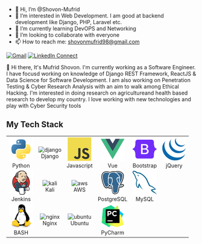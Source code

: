 - 👋 Hi, I’m @Shovon-Mufrid
- 👀 I’m interested in Web Development. I am good at backend development like Django, PHP, Laravel etc.
- 🌱 I’m currently learning DevOPS and Networking
- 💞️ I’m looking to collaborate with everyone
- 📫 How to reach me: shovonmufrid98@gmail.com

<!---
Shovon-Mufrid/Shovon-Mufrid is a ✨ special ✨ repository because its `README.md` (this file) appears on your GitHub profile.
You can click the Preview link to take a look at your changes.
--->

[![Gmail](https://img.shields.io/badge/%20-Send%20Mail-black?color=14171A&labelColor=ef5350&logo=gmail&logoColor=ffffff)](mailto:shovonmufrid98@gmail.com)
[![LinkedIn Connect](https://img.shields.io/badge/%20-Connect-black?color=14171A&labelColor=212121&logo=linkedin&logoColor=ffffff)](https://www.linkedin.com/in/mufrid-shovon/)
<!---
[![Kaggle Follow](https://img.shields.io/badge/%20-Follow-black?color=14171A&labelColor=37474f&logo=kaggle&logoColor=4fc3f7)](https://kaggle.com/)
--->
:wave: Hi there, It's Mufrid Shovon. I'm currently working as a Software Engineer. I have focusd working on knowledge of Django REST Framework, ReactJS & Data Science for Software Development. 
I am also working on Penetration Testing & Cyber Research Analysis with an aim to walk among Ethical Hacking.
I'm interested in doing research on agricultureand health based research to develop my country.
I love working with new technologies and play with Cyber Security tools

<h2>My Tech Stack</h2>
<table>
  <tr>
    <td align="center">
      <img alt="python" height=64px src="https://raw.githubusercontent.com/devicons/devicon/master/icons/python/python-original.svg">
      <br>Python
    </td>
    <td align="center">
      <img alt="django" height=64px src="https://cdn.worldvectorlogo.com/logos/django.svg">
      <br>Django
    </td>
    <td align="center">
      <img alt="javascript" height=64px src="https://raw.githubusercontent.com/devicons/devicon/master/icons/javascript/javascript-original.svg">
      <br>Javascript
    </td>
    <td align="center">
      <img alt="vue" height=64px src="https://raw.githubusercontent.com/devicons/devicon/master/icons/vuejs/vuejs-original.svg">
      <br>Vue
    </td>
    <td align="center">
      <img alt="bootstrap" height=64px src="https://raw.githubusercontent.com/devicons/devicon/master/icons/bootstrap/bootstrap-plain.svg">
      <br>Bootstrap
    </td>
    <td align="center">
      <img alt="jquery" height=64px src="https://raw.githubusercontent.com/devicons/devicon/master/icons/jquery/jquery-original.svg">
      <br>jQuery
    </td>
  </tr>
  <tr>
    <td align="center">
      <img alt="jenkins" height=64px src="https://raw.githubusercontent.com/devicons/devicon/master/icons/jenkins/jenkins-original.svg">
      <br>Jenkins
    </td>
    <td align="center">
      <img alt="kali" height=64px src="https://www.google.com/url?sa=i&url=https%3A%2F%2Fcommons.wikimedia.org%2Fwiki%2FFile%3AKali-dragon-icon.svg&psig=AOvVaw16-EUskAx6eb8LDErMRZBp&ust=1705920615751000&source=images&cd=vfe&ved=0CBMQjRxqFwoTCIiV09Wn7oMDFQAAAAAdAAAAABAE">
      <br>Kali
    </td>
    <td align="center">
      <img alt="aws" height=64px src="https://cdn.worldvectorlogo.com/logos/aws-logo.svg">
      <br>AWS
    </td>
    <td align="center">
      <img alt="postgresql" height=64px src="https://raw.githubusercontent.com/devicons/devicon/master/icons/postgresql/postgresql-original.svg">
      <br>PostgreSQL
    </td>
    <td align="center">
      <img alt="mysql" height=64px src="https://raw.githubusercontent.com/devicons/devicon/master/icons/mysql/mysql-original.svg">
      <br>MySQL
    </td>
  </tr>
  <tr>
    <td align="center">
      <img alt="bash" height=64px src="https://raw.githubusercontent.com/devicons/devicon/master/icons/linux/linux-original.svg">
      <br>BASH
    </td>
    <td align="center">
      <img alt="nginx" height=64px src="https://cdn.worldvectorlogo.com/logos/nginx-1.svg">
      <br>Nginx
    </td>
    <td align="center">
      <img alt="ubuntu" height=64px src="https://user-images.githubusercontent.com/39632170/109294252-25681c80-7857-11eb-9ec4-4fbdad9fadfc.png">
      <br>Ubuntu
    </td>
    <td align="center">
      <img alt="pycharm" height=64px src="https://raw.githubusercontent.com/devicons/devicon/master/icons/pycharm/pycharm-original.svg">
      <br>PyCharm
    </td>
  </tr>
</table>
<!---
![Github stats](https://github-readme-stats.vercel.app/api?username=sajib1066&theme=highcontrast&show_icons=true&count_private=true)
![Top Languages Card](https://github-readme-stats.vercel.app/api/top-langs/?username=sajib1066&layout=compact)
## My Repos
--->
